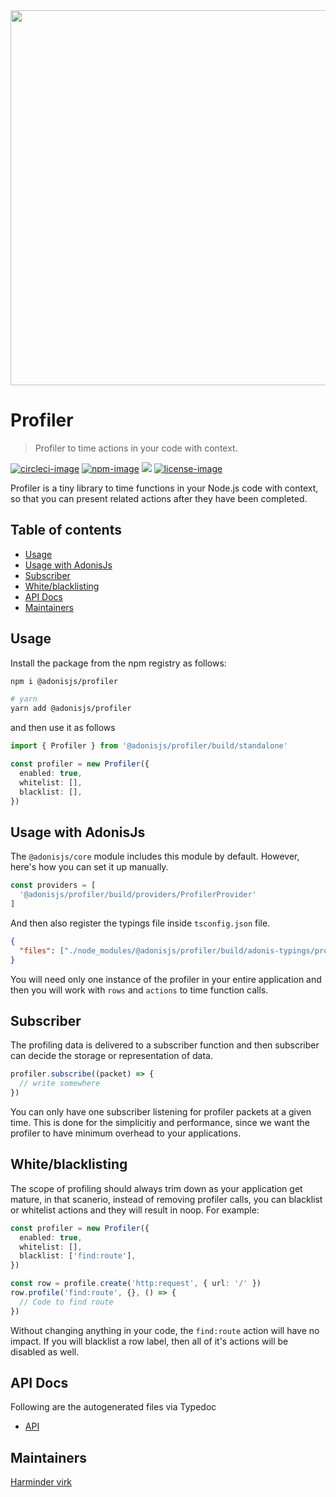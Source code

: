 <div align="center">
  <img src="https://res.cloudinary.com/adonisjs/image/upload/q_100/v1564392111/adonis-banner_o9lunk.png" width="600px">
</div>

# Profiler
> Profiler to time actions in your code with context.

[![circleci-image]][circleci-url] [![npm-image]][npm-url] ![][typescript-image] [![license-image]][license-url]

Profiler is a tiny library to time functions in your Node.js code with context, so that you can present related actions after they have been completed.

<!-- START doctoc generated TOC please keep comment here to allow auto update -->
<!-- DON'T EDIT THIS SECTION, INSTEAD RE-RUN doctoc TO UPDATE -->
## Table of contents

- [Usage](#usage)
- [Usage with AdonisJs](#usage-with-adonisjs)
- [Subscriber](#subscriber)
- [White/blacklisting](#whiteblacklisting)
- [API Docs](#api-docs)
- [Maintainers](#maintainers)

<!-- END doctoc generated TOC please keep comment here to allow auto update -->

## Usage
Install the package from the npm registry as follows:

```sh
npm i @adonisjs/profiler

# yarn
yarn add @adonisjs/profiler
```

and then use it as follows

```ts
import { Profiler } from '@adonisjs/profiler/build/standalone'

const profiler = new Profiler({
  enabled: true,
  whitelist: [],
  blacklist: [],
})
```

## Usage with AdonisJs
The `@adonisjs/core` module includes this module by default. However, here's how you can set it up manually.

```ts
const providers = [
  '@adonisjs/profiler/build/providers/ProfilerProvider'
]
```

And then also register the typings file inside `tsconfig.json` file.

```json
{
  "files": ["./node_modules/@adonisjs/profiler/build/adonis-typings/profiler.d.ts"]
}
```

You will need only one instance of the profiler in your entire application and then you will work with `rows` and `actions` to time function calls.

## Subscriber
The profiling data is delivered to a subscriber function and then subscriber can decide the storage or representation of data.

```ts
profiler.subscribe((packet) => {
  // write somewhere
})
```

You can only have one subscriber listening for profiler packets at a given time. This is done for the simplicitiy and performance, since we want the profiler to have minimum overhead to your applications.

## White/blacklisting
The scope of profiling should always trim down as your application get mature, in that scanerio, instead of removing profiler calls, you can blacklist or whitelist actions and they will result in noop. For example:

```ts
const profiler = new Profiler({
  enabled: true,
  whitelist: [],
  blacklist: ['find:route'],
})

const row = profile.create('http:request', { url: '/' })
row.profile('find:route', {}, () => {
  // Code to find route
})
```

Without changing anything in your code, the `find:route` action will have no impact. If you will blacklist a row label, then all of it's actions will be disabled as well.

## API Docs
Following are the autogenerated files via Typedoc

* [API](docs/README.md)

## Maintainers
[Harminder virk](https://github.com/thetutlage)

[circleci-image]: https://img.shields.io/circleci/project/github/adonisjs/profiler/master.svg?style=for-the-badge&logo=circleci
[circleci-url]: https://circleci.com/gh/adonisjs/profiler "circleci"

[npm-image]: https://img.shields.io/npm/v/@adonisjs/profiler.svg?style=for-the-badge&logo=npm
[npm-url]: https://npmjs.org/package/@adonisjs/profiler "npm"

[typescript-image]: https://img.shields.io/badge/Typescript-294E80.svg?style=for-the-badge&logo=typescript

[license-url]: LICENSE.md
[license-image]: https://img.shields.io/aur/license/pac.svg?style=for-the-badge
